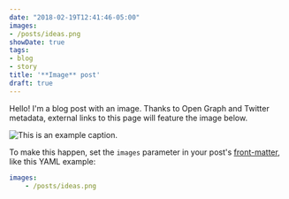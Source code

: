 ```yaml
---
date: "2018-02-19T12:41:46-05:00"
images:
- /posts/ideas.png
showDate: true
tags:
- blog
- story
title: '**Image** post'
draft: true
---
```


Hello! I'm a blog post with an image. Thanks to Open Graph and Twitter metadata, external links to this page will feature the image below.

![This is an example caption.](/posts/passing/000528810023-min.jpg)

To make this happen, set the `images` parameter in your post's [front-matter](https://gohugo.io/content-management/front-matter/), like this YAML example:

```yaml
images:
    - /posts/ideas.png
```
